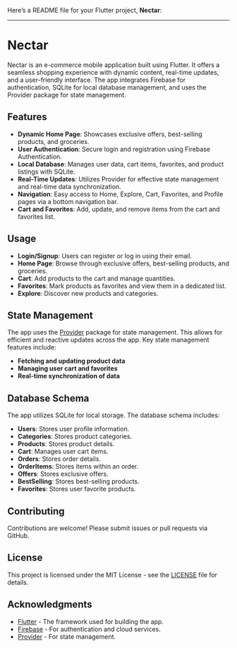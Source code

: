 Here’s a README file for your Flutter project, **Nectar**:

---

# Nectar

Nectar is an e-commerce mobile application built using Flutter. It offers a seamless shopping experience with dynamic content, real-time updates, and a user-friendly interface. The app integrates Firebase for authentication, SQLite for local database management, and uses the Provider package for state management.

## Features

- **Dynamic Home Page**: Showcases exclusive offers, best-selling products, and groceries.
- **User Authentication**: Secure login and registration using Firebase Authentication.
- **Local Database**: Manages user data, cart items, favorites, and product listings with SQLite.
- **Real-Time Updates**: Utilizes Provider for effective state management and real-time data synchronization.
- **Navigation**: Easy access to Home, Explore, Cart, Favorites, and Profile pages via a bottom navigation bar.
- **Cart and Favorites**: Add, update, and remove items from the cart and favorites list.



## Usage

- **Login/Signup**: Users can register or log in using their email.
- **Home Page**: Browse through exclusive offers, best-selling products, and groceries.
- **Cart**: Add products to the cart and manage quantities.
- **Favorites**: Mark products as favorites and view them in a dedicated list.
- **Explore**: Discover new products and categories.

## State Management

The app uses the [Provider](https://pub.dev/packages/provider) package for state management. This allows for efficient and reactive updates across the app. Key state management features include:

- **Fetching and updating product data**
- **Managing user cart and favorites**
- **Real-time synchronization of data**

## Database Schema

The app utilizes SQLite for local storage. The database schema includes:

- **Users**: Stores user profile information.
- **Categories**: Stores product categories.
- **Products**: Stores product details.
- **Cart**: Manages user cart items.
- **Orders**: Stores order details.
- **OrderItems**: Stores items within an order.
- **Offers**: Stores exclusive offers.
- **BestSelling**: Stores best-selling products.
- **Favorites**: Stores user favorite products.

## Contributing

Contributions are welcome! Please submit issues or pull requests via GitHub.

## License

This project is licensed under the MIT License - see the [LICENSE](LICENSE) file for details.

## Acknowledgments

- [Flutter](https://flutter.dev/) - The framework used for building the app.
- [Firebase](https://firebase.google.com/) - For authentication and cloud services.
- [Provider](https://pub.dev/packages/provider) - For state management.
